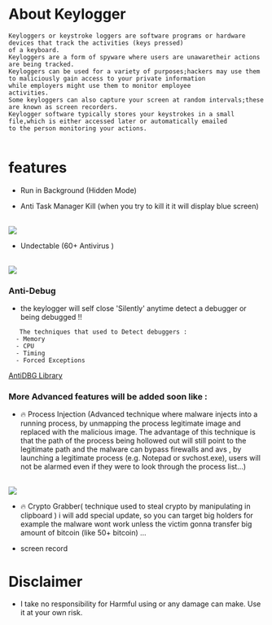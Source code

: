 
# About Keylogger
```
Keyloggers or keystroke loggers are software programs or hardware devices that track the activities (keys pressed) 
of a keyboard. 
Keyloggers are a form of spyware where users are unawaretheir actions are being tracked.
Keyloggers can be used for a variety of purposes;hackers may use them to maliciously gain access to your private information
while employers might use them to monitor employee
activities.
Some keyloggers can also capture your screen at random intervals;these are known as screen recorders. 
Keylogger software typically stores your keystrokes in a small file,which is either accessed later or automatically emailed 
to the person monitoring your actions.


```
# features
* Run in Background (Hidden Mode)

* Anti Task Manager Kill (when you try to kill it it will display blue screen)
<br>
<img src="https://github.com/walczy/Skinjbir/blob/main/r2.jpg"></img>
<br>

* Undectable  (60+ Antivirus )

<br>
<img src="https://github.com/walczy/Skinjbir/blob/main/r1.JPG"></img>
<br>

### Anti-Debug
* the keylogger will self close 'Silently' anytime detect a debugger or being debugged !!
```  
   The techniques that used to Detect debuggers :
  - Memory
  - CPU
  - Timing
  - Forced Exceptions
  ```
  [AntiDBG Library](https://github.com/HackOvert/AntiDBG)
### More Advanced features will  be added soon like :

* 🔥 Process Injection (Advanced technique where malware injects into a running process, by unmapping the process legitimate image and replaced with the malicious image. The  advantage of this technique is that the path of the process being hollowed out will still point to the legitimate path  and the malware can bypass firewalls and  avs , by launching a legitimate process (e.g. Notepad or svchost.exe), users will not be alarmed even if they were to look through the process list...)
<br>
<img src="https://github.com/walczy/Skinjbir/blob/main/P.i.gif"></img>
<br>

* 🔥 Crypto Grabber( technique used to steal crypto by manipulating  in clipboard ) i will add special update, so you can target big holders for example the malware wont work unless the victim gonna transfer big amount of bitcoin (like 50+ bitcoin)  ...

* screen record


# Disclaimer
* I take no responsibility for Harmful using or any damage can make. Use it at your own risk.

